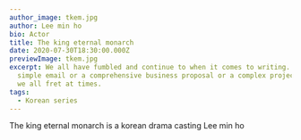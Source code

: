 ```yaml
---
author_image: tkem.jpg
author: Lee min ho
bio: Actor
title: The king eternal monarch
date: 2020-07-30T18:30:00.000Z
previewImage: tkem.jpg
excerpt: We all have fumbled and continue to when it comes to writing. Be it a
  simple email or a comprehensive business proposal or a complex project report,
  we all fret at times.
tags:
  - Korean series
---
```

The king eternal monarch is a korean drama casting Lee min ho